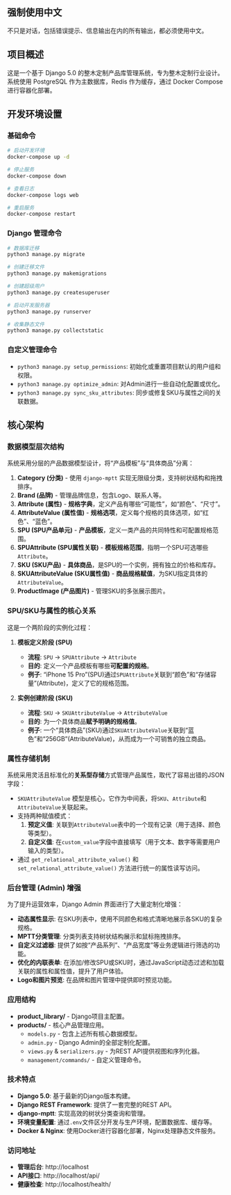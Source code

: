 ## 强制使用中文
不只是对话，包括错误提示、信息输出在内的所有输出，都必须使用中文。

## 项目概述

这是一个基于 Django 5.0 的整木定制产品库管理系统，专为整木定制行业设计。系统使用 PostgreSQL 作为主数据库，Redis 作为缓存，通过 Docker Compose 进行容器化部署。

## 开发环境设置

### 基础命令

```bash
# 启动开发环境
docker-compose up -d

# 停止服务
docker-compose down

# 查看日志
docker-compose logs web

# 重启服务
docker-compose restart
```

### Django 管理命令

```bash
# 数据库迁移
python3 manage.py migrate

# 创建迁移文件
python3 manage.py makemigrations

# 创建超级用户
python3 manage.py createsuperuser

# 启动开发服务器
python3 manage.py runserver

# 收集静态文件
python3 manage.py collectstatic
```

### 自定义管理命令

- `python3 manage.py setup_permissions`: 初始化或重置项目默认的用户组和权限。
- `python3 manage.py optimize_admin`: 对Admin进行一些自动化配置或优化。
- `python3 manage.py sync_sku_attributes`: 同步或修复SKU与属性之间的关联数据。

## 核心架构

### 数据模型层次结构

系统采用分层的产品数据模型设计，将“产品模板”与“具体商品”分离：

1.  **Category (分类)** - 使用 `django-mptt` 实现无限级分类，支持树状结构和拖拽排序。
2.  **Brand (品牌)** - 管理品牌信息，包含Logo、联系人等。
3.  **Attribute (属性)** - **规格字典**，定义产品有哪些“可能性”，如“颜色”、“尺寸”。
4.  **AttributeValue (属性值)** - **规格选项**，定义每个规格的具体选项，如“红色”、“蓝色”。
5.  **SPU (SPU产品单元)** - **产品模板**，定义一类产品的共同特性和可配置规格范围。
6.  **SPUAttribute (SPU属性关联)** - **模板规格范围**，指明一个SPU可选哪些`Attribute`。
7.  **SKU (SKU产品)** - **具体商品**，是SPU的一个实例，拥有独立的价格和库存。
8.  **SKUAttributeValue (SKU属性值)** - **商品规格赋值**，为SKU指定具体的`AttributeValue`。
9.  **ProductImage (产品图片)** - 管理SKU的多张展示图片。

### SPU/SKU与属性的核心关系

这是一个两阶段的实例化过程：

1.  **模板定义阶段 (SPU)**
    - **流程**: `SPU` -> `SPUAttribute` -> `Attribute`
    - **目的**: 定义一个产品模板有哪些**可配置的规格**。
    - **例子**: “iPhone 15 Pro”(SPU)通过`SPUAttribute`关联到“颜色”和“存储容量”(Attribute)，定义了它的规格范围。

2.  **实例创建阶段 (SKU)**
    - **流程**: `SKU` -> `SKUAttributeValue` -> `AttributeValue`
    - **目的**: 为一个具体商品**赋予明确的规格值**。
    - **例子**: 一个“具体商品”(SKU)通过`SKUAttributeValue`关联到“蓝色”和“256GB”(AttributeValue)，从而成为一个可销售的独立商品。

### 属性存储机制

系统采用灵活且标准化的**关系型存储**方式管理产品属性，取代了容易出错的JSON字段：
- `SKUAttributeValue` 模型是核心，它作为中间表，将`SKU`、`Attribute`和`AttributeValue`关联起来。
- 支持两种赋值模式：
  1.  **预定义值**: 关联到`AttributeValue`表中的一个现有记录（用于选择、颜色等类型）。
  2.  **自定义值**: 在`custom_value`字段中直接填写（用于文本、数字等需要用户输入的类型）。
- 通过 `get_relational_attribute_value()` 和 `set_relational_attribute_value()` 方法进行统一的属性读写访问。

### 后台管理 (Admin) 增强

为了提升运营效率，Django Admin 界面进行了大量定制化增强：

- **动态属性显示**: 在SKU列表中，使用不同颜色和格式清晰地展示各SKU的复杂规格。
- **MPTT分类管理**: 分类列表支持树状结构展示和鼠标拖拽排序。
- **自定义过滤器**: 提供了如按“产品系列”、“产品宽度”等业务逻辑进行筛选的功能。
- **优化的内联表单**: 在添加/修改SPU或SKU时，通过JavaScript动态过滤和加载关联的属性和属性值，提升了用户体验。
- **Logo和图片预览**: 在品牌和图片管理中提供即时预览功能。

### 应用结构

- **product_library/** - Django项目主配置。
- **products/** - 核心产品管理应用。
  - `models.py` - 包含上述所有核心数据模型。
  - `admin.py` - Django Admin的全部定制化配置。
  - `views.py` & `serializers.py` - 为REST API提供视图和序列化器。
  - `management/commands/` - 自定义管理命令。

### 技术特点

- **Django 5.0**: 基于最新的Django版本构建。
- **Django REST Framework**: 提供了一套完整的REST API。
- **django-mptt**: 实现高效的树状分类查询和管理。
- **环境变量配置**: 通过`.env`文件区分开发与生产环境，配置数据库、缓存等。
- **Docker & Nginx**: 使用Docker进行容器化部署，Nginx处理静态文件服务。

### 访问地址

- **管理后台**: http://localhost
- **API接口**: http://localhost/api/
- **健康检查**: http://localhost/health/